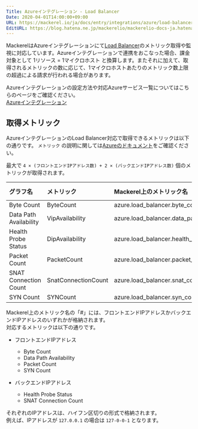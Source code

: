 ```yaml
---
Title: Azureインテグレーション - Load Balancer
Date: 2020-04-01T14:00:00+09:00
URL: https://mackerel.io/ja/docs/entry/integrations/azure/load-balancer
EditURL: https://blog.hatena.ne.jp/mackerelio/mackerelio-docs-ja.hatenablog.mackerel.io/atom/entry/26006613563391760
---
```


MackerelはAzureインテグレーションにて<a href="https://azure.microsoft.com/ja-jp/services/load-balancer/" target="_blank">Load Balancer</a>のメトリック取得や監視に対応しています。Azureインテグレーションで連携をおこなった場合、課金対象として 1リソース = 1マイクロホスト と換算します。またそれに加えて、取得されるメトリックの数に応じて、1マイクロホストあたりのメトリック数上限の超過による請求が行われる場合があります。

Azureインテグレーションの設定方法や対応Azureサービス一覧についてはこちらのページをご確認ください。<br>
<a href="https://mackerel.io/ja/docs/entry/integrations/azure">Azureインテグレーション</a>

## 取得メトリック
AzureインテグレーションのLoad Balancer対応で取得できるメトリックは以下の通りです。 `メトリック` の説明に関しては<a href="https://docs.microsoft.com/ja-jp/azure/load-balancer/load-balancer-standard-diagnostics" target="_blank">Azureのドキュメント</a>をご確認ください。

最大で `4 × (フロントエンドIPアドレス数) + 2 × (バックエンドIPアドレス数)` 個のメトリックが取得されます。

|グラフ名|メトリック|Mackerel上のメトリック名|単位|Aggregation Type|
|:---|:---|:---|:---|:---|
|Byte Count|ByteCount|azure.load_balancer.byte_count.#.byte_count|bytes|Total|
|Data Path Availability|VipAvailability|azure.load_balancer.data_path_availability.#.vip_availability|percentage|Average|
|Health Probe Status|DipAvailability|azure.load_balancer.health_probe_status.#.dip_availability|percentage|Average|
|Packet Count|PacketCount|azure.load_balancer.packet_count.#.packet_count|integer|Total|
|SNAT Connection Count|SnatConnectionCount|azure.load_balancer.snat_connection_count.#.snat_connection_count|integer|Total|
|SYN Count|SYNCount|azure.load_balancer.syn_count.#.syn_count|integer|Total|

Mackerel上のメトリック名の「#」には、フロントエンドIPアドレスかバックエンドIPアドレスのいずれかが格納されます。<br>
対応するメトリックは以下の通りです。

- フロントエンドIPアドレス
    - Byte Count
    - Data Path Availability
    - Packet Count
    - SYN Count

- バックエンドIPアドレス
    - Health Probe Status
    - SNAT Connection Count

それぞれのIPアドレスは、ハイフン区切りの形式で格納されます。<br>
例えば、IPアドレスが `127.0.0.1` の場合は `127-0-0-1` となります。
